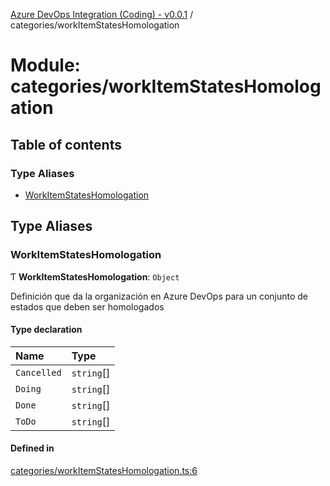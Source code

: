 [Azure DevOps Integration (Coding) - v0.0.1](../README.md) / categories/workItemStatesHomologation

# Module: categories/workItemStatesHomologation

## Table of contents

### Type Aliases

- [WorkItemStatesHomologation](categories_workItemStatesHomologation.md#workitemstateshomologation)

## Type Aliases

### WorkItemStatesHomologation

Ƭ **WorkItemStatesHomologation**: `Object`

Definición que da la organización en Azure DevOps para un conjunto de estados que deben ser homologados

#### Type declaration

| Name | Type |
| :------ | :------ |
| `Cancelled` | `string`[] |
| `Doing` | `string`[] |
| `Done` | `string`[] |
| `ToDo` | `string`[] |

#### Defined in

[categories/workItemStatesHomologation.ts:6](https://github.com/jeysgar1/azure-devops-api-kms/blob/28b9ee1/src/categories/workItemStatesHomologation.ts#L6)
